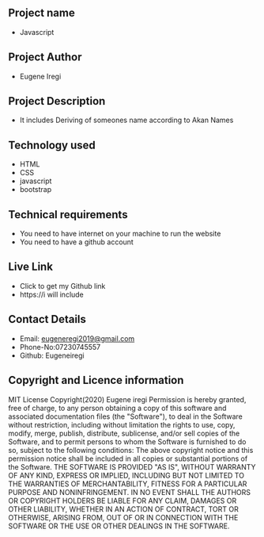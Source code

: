 ## Project name
- Javascript
 ## Project Author
- Eugene Iregi
 ## Project Description
 - It includes Deriving of someones name according to Akan Names
 ## Technology used
 - HTML
 - CSS
 - javascript
 - bootstrap
 ## Technical requirements
 * You need to have internet on your machine to run the website
 * You need to have a github account
 ## Live Link
  - Click to get my Github link
  -  https://i will include
 ## Contact Details
  - Email: eugeneregi2019@gmail.com
  - Phone-No:07230745557
  - Github: Eugeneiregi
 ## Copyright and Licence information 
 MIT License
Copyright(2020) Eugene iregi
Permission is hereby granted, free of charge, to any person obtaining a copy
of this software and associated documentation files (the "Software"), to deal
in the Software without restriction, including without limitation the rights
to use, copy, modify, merge, publish, distribute, sublicense, and/or sell
copies of the Software, and to permit persons to whom the Software is
furnished to do so, subject to the following conditions:
The above copyright notice and this permission notice shall be included in all
copies or substantial portions of the Software.
THE SOFTWARE IS PROVIDED "AS IS", WITHOUT WARRANTY OF ANY KIND, EXPRESS OR
IMPLIED, INCLUDING BUT NOT LIMITED TO THE WARRANTIES OF MERCHANTABILITY,
FITNESS FOR A PARTICULAR PURPOSE AND NONINFRINGEMENT. IN NO EVENT SHALL THE
AUTHORS OR COPYRIGHT HOLDERS BE LIABLE FOR ANY CLAIM, DAMAGES OR OTHER
LIABILITY, WHETHER IN AN ACTION OF CONTRACT, TORT OR OTHERWISE, ARISING FROM,
OUT OF OR IN CONNECTION WITH THE SOFTWARE OR THE USE OR OTHER DEALINGS IN THE
SOFTWARE.